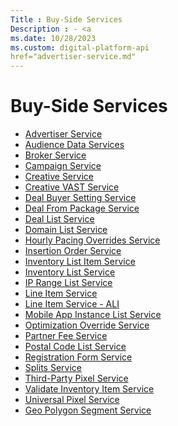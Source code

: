 ```yaml
---
Title : Buy-Side Services
Description : - <a
ms.date: 10/28/2023
ms.custom: digital-platform-api
href="advertiser-service.md"
---
```



# Buy-Side Services



- <a
  href="advertiser-service.md"
  class="xref" target="_blank">Advertiser Service</a>
- <a
  href="audience-data-services.md"
  class="xref" target="_blank">Audience Data Services</a>
- <a
  href="broker-service.md"
  class="xref" target="_blank">Broker Service</a>
- <a
  href="campaign-service.md"
  class="xref" target="_blank">Campaign Service</a>
- <a
  href="creative-service.md"
  class="xref" target="_blank">Creative Service</a>
- <a
  href="creative-vast-service.md"
  class="xref" target="_blank">Creative VAST Service</a>
- <a
  href="deal-buyer-setting-service.md"
  class="xref" target="_blank">Deal Buyer Setting Service</a>
- <a
  href="deal-from-package-service.md"
  class="xref" target="_blank">Deal From Package Service</a>
- <a
  href="deal-list-service.md"
  class="xref" target="_blank">Deal List Service</a>
- <a
  href="domain-list-service.md"
  class="xref" target="_blank">Domain List Service</a>
- <a
  href="hourly-pacing-overrides-service.md"
  class="xref" target="_blank">Hourly Pacing Overrides Service</a>
- <a
  href="insertion-order-service.md"
  class="xref" target="_blank">Insertion Order Service</a>
- <a
  href="inventory-list-item-service.md"
  class="xref" target="_blank">Inventory List Item Service</a>
- <a
  href="inventory-list-service.md"
  class="xref" target="_blank">Inventory List Service</a>
- <a
  href="ip-range-list-service.md"
  class="xref" target="_blank">IP Range List Service</a>
- <a
  href="line-item-service.md"
  class="xref" target="_blank">Line Item Service</a>
- <a
  href="line-item-service---ali.md"
  class="xref" target="_blank">Line Item Service - ALI</a>
- <a
  href="mobile-app-instance-list-service.md"
  class="xref" target="_blank">Mobile App Instance List Service</a>
- <a
  href="optimization-override-service.md"
  class="xref" target="_blank">Optimization Override Service</a>
- <a
  href="partner-fee-service.md"
  class="xref" target="_blank">Partner Fee Service</a>
- <a
  href="postal-code-list-service.md"
  class="xref" target="_blank">Postal Code List Service</a>
- <a
  href="registration-form-service.md"
  class="xref" target="_blank">Registration Form Service</a>
- <a
  href="splits-service.md"
  class="xref" target="_blank">Splits Service</a>
- <a
  href="third-party-pixel-service.md"
  class="xref" target="_blank">Third-Party Pixel Service</a>
- <a
  href="validate-inventory-item-service.md"
  class="xref" target="_blank">Validate Inventory Item Service</a>
- <a
  href="universal-pixel-service.md"
  class="xref" target="_blank">Universal Pixel Service</a>
- <a
  href="geo-polygon-segment-service.md"
  class="xref" target="_blank">Geo Polygon Segment Service</a>




